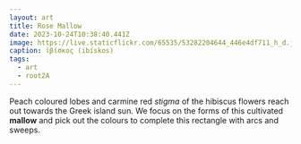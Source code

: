 ```yaml
---
layout: art
title: Rose Mallow
date: 2023-10-24T10:38:40.441Z
image: https://live.staticflickr.com/65535/53282204644_446e4df711_h_d.jpg
caption: ἰβίσκος (ibískos)
tags:
  - art
  - root2A
---
```

Peach coloured lobes and carmine red *stigma* of the hibiscus flowers reach out towards the Greek island sun. We focus on the forms of this cultivated **mallow** and pick out the colours to complete this rectangle with arcs and sweeps.